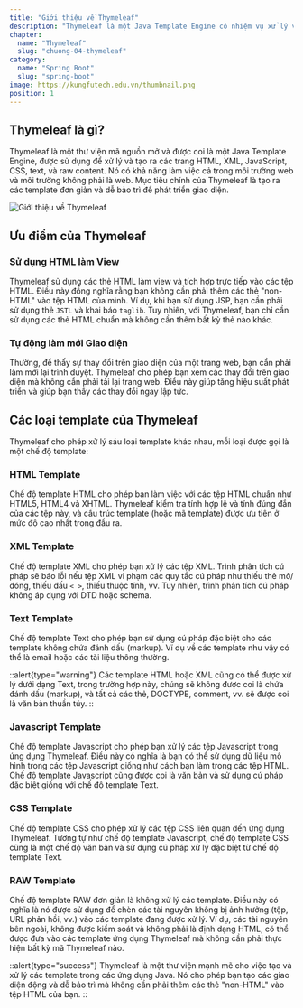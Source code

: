 ```yaml
---
title: "Giới thiệu về Thymeleaf"
description: "Thymeleaf là một Java Template Engine có nhiệm vụ xử lý và tạo ra các tệp HTML, XML, v.v. Các tệp HTML được tạo ra bởi Thymeleaf dựa trên sự kết hợp giữa dữ liệu và các mẫu (templates) cùng với các quy tắc được định sẵn."
chapter:
  name: "Thymeleaf"
  slug: "chuong-04-thymeleaf"
category:
  name: "Spring Boot"
  slug: "spring-boot"
image: https://kungfutech.edu.vn/thumbnail.png
position: 1
---
```


## Thymeleaf là gì?

Thymeleaf là một thư viện mã nguồn mở và được coi là một Java Template Engine, được sử dụng để xử lý và tạo ra các trang HTML, XML, JavaScript, CSS, text, và raw content. Nó có khả năng làm việc cả trong môi trường web và môi trường không phải là web. Mục tiêu chính của Thymeleaf là tạo ra các template đơn giản và dễ bảo trì để phát triển giao diện.

![Giới thiệu về Thymeleaf](https://github.com/techmely/hoc-lap-trinh/assets/29374426/b11aaeb5-f5ac-46a8-89e9-00a9d499dad6)

## Ưu điểm của Thymeleaf

### Sử dụng HTML làm View

Thymeleaf sử dụng các thẻ HTML làm view và tích hợp trực tiếp vào các tệp HTML. Điều này đồng nghĩa rằng bạn không cần phải thêm các thẻ "non-HTML" vào tệp HTML của mình. Ví dụ, khi bạn sử dụng JSP, bạn cần phải sử dụng thẻ `JSTL` và khai báo `taglib`. Tuy nhiên, với Thymeleaf, bạn chỉ cần sử dụng các thẻ HTML chuẩn mà không cần thêm bất kỳ thẻ nào khác.

### Tự động làm mới Giao diện

Thường, để thấy sự thay đổi trên giao diện của một trang web, bạn cần phải làm mới lại trình duyệt. Thymeleaf cho phép bạn xem các thay đổi trên giao diện mà không cần phải tải lại trang web. Điều này giúp tăng hiệu suất phát triển và giúp bạn thấy các thay đổi ngay lập tức.

## Các loại template của Thymeleaf

Thymeleaf cho phép xử lý sáu loại template khác nhau, mỗi loại được gọi là một chế độ template:

### HTML Template

Chế độ template HTML cho phép bạn làm việc với các tệp HTML chuẩn như HTML5, HTML4 và XHTML. Thymeleaf kiểm tra tính hợp lệ và tính đúng đắn của các tệp này, và cấu trúc template (hoặc mã template) được ưu tiên ở mức độ cao nhất trong đầu ra.

### XML Template

Chế độ template XML cho phép bạn xử lý các tệp XML. Trình phân tích cú pháp sẽ báo lỗi nếu tệp XML vi phạm các quy tắc cú pháp như thiếu thẻ mở/đóng, thiếu dấu `< >`, thiếu thuộc tính, vv. Tuy nhiên, trình phân tích cú pháp không áp dụng với DTD hoặc schema.

### Text Template

Chế độ template Text cho phép bạn sử dụng cú pháp đặc biệt cho các template không chứa đánh dấu (markup). Ví dụ về các template như vậy có thể là email hoặc các tài liệu thông thường.

::alert{type="warning"}
Các template HTML hoặc XML cũng có thể được xử lý dưới dạng Text, trong trường hợp này, chúng sẽ không được coi là chứa đánh dấu (markup), và tất cả các thẻ, DOCTYPE, comment, vv. sẽ được coi là văn bản thuần túy.
::

### Javascript Template

Chế độ template Javascript cho phép bạn xử lý các tệp Javascript trong ứng dụng Thymeleaf. Điều này có nghĩa là bạn có thể sử dụng dữ liệu mô hình trong các tệp Javascript giống như cách bạn làm trong các tệp HTML. Chế độ template Javascript cũng được coi là văn bản và sử dụng cú pháp đặc biệt giống với chế độ template Text.

### CSS Template

Chế độ template CSS cho phép xử lý các tệp CSS liên quan đến ứng dụng Thymeleaf. Tương tự như chế độ template Javascript, chế độ template CSS cũng là một chế độ văn bản và sử dụng cú pháp xử lý đặc biệt từ chế độ template Text.

### RAW Template

Chế độ template RAW đơn giản là không xử lý các template. Điều này có nghĩa là nó được sử dụng để chèn các tài nguyên không bị ảnh hưởng (tệp, URL phản hồi, vv.) vào các template đang được xử lý. Ví dụ, các tài nguyên bên ngoài, không được kiểm soát và không phải là định dạng HTML, có thể được đưa vào các template ứng dụng Thymeleaf mà không cần phải thực hiện bất kỳ mã Thymeleaf nào.

::alert{type="success"}
Thymeleaf là một thư viện mạnh mẽ cho việc tạo và xử lý các template trong các ứng dụng Java. Nó cho phép bạn tạo các giao diện động và dễ bảo trì mà không cần phải thêm các thẻ "non-HTML" vào tệp HTML của bạn.
::
